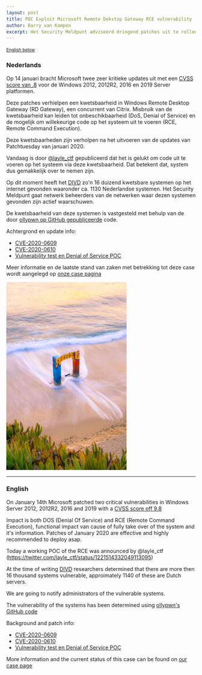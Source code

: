 ```yaml
---
layout: post
title: POC Exploit Microsoft Remote Dekstop Gateway RCE vulnerability
author: Barry van Kampen
excerpt: Het Security Meldpunt adviseerd dringend patches uit te rollen en gaat actief beheerders benaderen / The Security Hotline is advising urgently to patch systems and notify owners of vulnerable systems
---
```

<small>[English below](#english)</small>

### Nederlands

Op 14 januari bracht Microsoft twee zeer kritieke updates uit met een [CVSS score van .8](https://nvd.nist.gov/vuln-metrics/cvss/v3-calculator?calculator&version=3&vector=(CVSS:3.0/AV:N/AC:L/PR:N/UI:N/S:U/C:H/I:H/A:H/E:P/RL:O/RC:C)) voor de Windows 2012, 2012R2, 2016 en 2019 Server platformen. 

Deze patches verhielpen een kwetsbaarheid in Windows Remote Desktop Gateway (RD Gateway), een concurrent van Citrix. Misbruik van de kwetsbaarheid kan leiden tot onbeschikbaarheid (DoS, Denial of Service) en de mogelijk om willekeurige code op het systeem uit te voeren (RCE, Remote Command Execution).

Deze kwetsbaarheden zijn verholpen na het uitvoeren van de updates van Patchtuesday van januari 2020. 

Vandaag is door [@layle_ctf](https://twitter.com/layle_ctf/status/1221514332049113095) gepubliceerd dat het is gelukt om code uit te voeren op het systeem via deze kwetsbaarheid. Dat betekent dat, system dus gemakkelijk over te nemen zijn.

Op dit moment heeft het [DIVD](https://www.divd.nl) zo'n 16 duizend kwetsbare systemen op het internet gevonden waaronder ca. 1130 Nederlandse systemen.
Het Security Meldpunt gaat netwerk beheerders van de netwerken waar dezen systemen gevonden zijn actief  waarschuwen.

De kwetsbaarheid van deze systemen is vastgesteld met behulp van de door [ollypwn op GitHub gepubliceerde](https://github.com/ollypwn/BlueGate) code.

Achtergrond en update info:
* [CVE-2020-0609](https://portal.msrc.microsoft.com/en-US/security-guidance/advisory/CVE-2020-0609) 
* [CVE-2020-0610](https://portal.msrc.microsoft.com/en-US/security-guidance/advisory/CVE-2020-0610)
* [Vulnerability test en Denial of Service POC](https://github.com/ollypwn/BlueGate)

Meer informatie en de laatste stand van zaken met betrekking tot deze case wordt aangelegd op [onze case pagina](/DIVD-2020-00003/)

![A picture of a a blue and red gate in the sea](/assets/images/bluegate_small.png "Image copyright Scopio")

<hr>

### English

On January 14th Microsoft patched two critical vulnerabilities in Windows Server 2012, 2012R2, 2016 and 2019 with a [CVSS score off 9.8](https://nvd.nist.gov/vuln-metrics/cvss/v3-calculator?calculator&version=3&vector=(CVSS:3.0/AV:N/AC:L/PR:N/UI:N/S:U/C:H/I:H/A:H/E:P/RL:O/RC:C))

Impact is both DOS (Denial Of Service) and RCE (Remote Command Execution), functional impact van cause of fully take over of the system and it's information. Patches of January 2020 are effective and highly recommended to deploy asap.

Today a working POC of the RCE was announced by @layle_ctf (https://twitter.com/layle_ctf/status/1221514332049113095)

At the time of writing [DIVD](https://www.divd.nl) researchers determined that there are more then 16 thousand systems vulnerable, approimately 1140 of these are Dutch servers.

We are going to notify administrators of the vulnerable systems.

The vulnerability of the systems has been determined using [ollypwn's GitHub code](https://github.com/ollypwn/BlueGate)

Background and patch info:
* [CVE-2020-0609](https://portal.msrc.microsoft.com/en-US/security-guidance/advisory/CVE-2020-0609) 
* [CVE-2020-0610](https://portal.msrc.microsoft.com/en-US/security-guidance/advisory/CVE-2020-0610)
* [Vulnerability test en Denial of Service POC](https://github.com/ollypwn/BlueGate)

More information and the current status of this case can be found on [our case page](/DIVD-2020-00003/)
